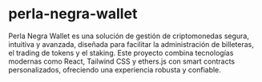 # perla-negra-wallet
Perla Negra Wallet es una solución de gestión de criptomonedas segura, intuitiva y avanzada, diseñada para facilitar la administración de billeteras, el trading de tokens y el staking. Este proyecto combina tecnologías modernas como React, Tailwind CSS y ethers.js con smart contracts personalizados, ofreciendo una experiencia robusta y confiable.

